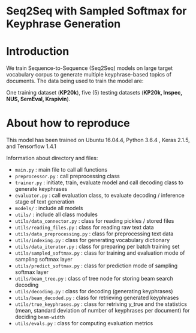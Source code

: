 # Seq2Seq with Sampled Softmax for Keyphrase Generation

Introduction
==========

We train Sequence-to-Sequence (Seq2Seq) models on large target vocabulary corpus to generate multiple keyphrase-based topics of documents. The data being used to train the model are:

One training dataset (**KP20k**), five (5) testing datasets (**KP20k, Inspec, NUS, SemEval, Krapivin**).

About how to reproduce
======================

This model has been trained on Ubuntu 16.04.4, Python 3.6.4 , Keras 2.1.5, and Tensorflow 1.4.1

Information about directory and files:

* `main.py` : main file to call all functions
* `preprocessor.py` : call preprocessing class
* `trainer.py` : initiate, train, evaluate model and call decoding class to generate keyphrases
* `evaluator.py` : call evaluation class, to evaluate decoding / inference stage of text generation  
* `models/` : include all models
* `utils/` : include all class modules
* `utils/data_connector.py` : class for reading pickles / stored files
* `utils/reading_files.py` : class for reading raw text data 
* `utils/data_preprocessing.py` : class for preprocessing text data
* `utils/indexing.py` : class for generating vocabulary dictionary 
* `utils/data_iterator.py` : class for preparing per batch training set 
* `utils/sampled_softmax.py` : class for training and evaluation mode of sampling softmax layer 
* `utils/predict_softmax.py` : class for prediction mode of sampling softmax layer
* `utils/beam_tree.py` : class of tree node for storing beam search decoding 
* `utils/decoding.py` : class for decoding (generating keyphrases)
* `utils/beam_decoded.py` : class for retrieving generated keyphrases
* `utils/true_keyphrases.py` : class for retriving y_true and the statistics (mean, standard deviation of number of keyphrases per document) for deciding `beam-width` 
* `utils/evals.py` : class for computing evaluation metrics

